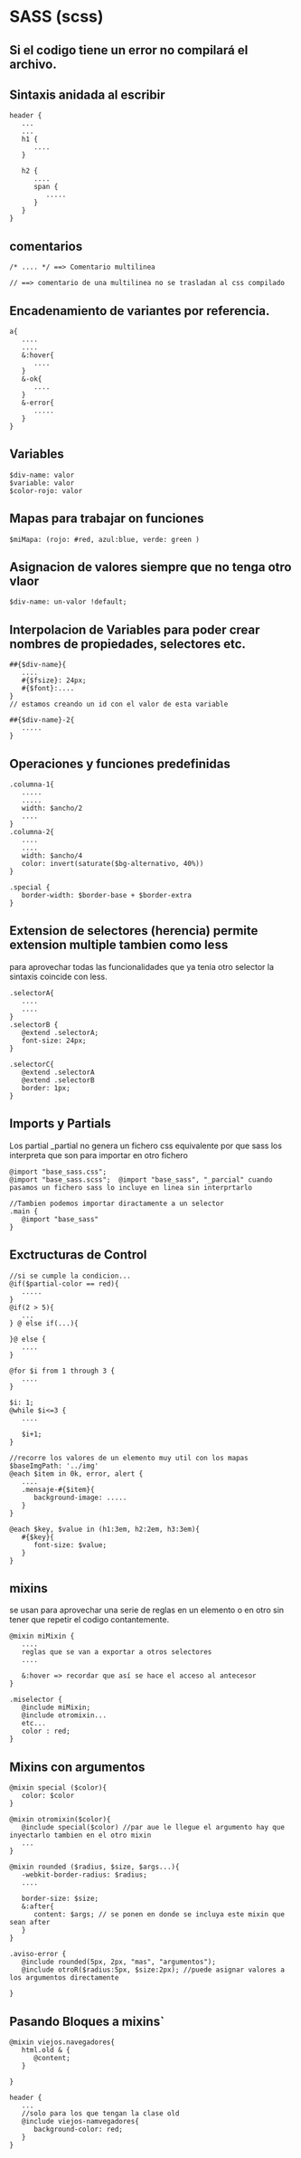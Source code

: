# SASS (scss)

## Si el codigo tiene un error no compilará el archivo. 

## Sintaxis anidada al escribir
```
header {
   ...
   ...
   h1 {
      ....
   }

   h2 {
      ....
      span {
         .....
      }
   }
}
```
## comentarios
```
/* .... */ ==> Comentario multilinea

// ==> comentario de una multilinea no se trasladan al css compilado
```

## Encadenamiento de variantes por referencia.
```
a{
   ....
   ....
   &:hover{
      ....
   }
   &-ok{
      ....
   }
   &-error{
      .....
   }
}
```

## Variables

```
$div-name: valor
$variable: valor
$color-rojo: valor
```
## Mapas para trabajar on funciones
```
$miMapa: (rojo: #red, azul:blue, verde: green )
```
## Asignacion de valores siempre que no tenga otro vlaor
```
$div-name: un-valor !default;
```
## Interpolacion de Variables para poder crear nombres de propiedades, selectores etc. 
```
##{$div-name}{
   ....
   #{$fsize}: 24px;
   #{$font}:....
}
// estamos creando un id con el valor de esta variable

##{$div-name}-2{
   .....
}
``` 

## Operaciones y funciones predefinidas

```
.columna-1{
   .....
   .....
   width: $ancho/2
   ....
}
.columna-2{
   ....
   ....
   width: $ancho/4
   color: invert(saturate($bg-alternativo, 40%))
}

.special {
   border-width: $border-base + $border-extra
}
```

## Extension de selectores (herencia) permite extension multiple tambien como less
para aprovechar todas las funcionalidades que ya tenia otro selector la sintaxis coincide con less.
```
.selectorA{
   ....
   ....
}
.selectorB {
   @extend .selectorA;
   font-size: 24px;
}

.selectorC{
   @extend .selectorA
   @extend .selectorB
   border: 1px;
}
```
## Imports y Partials
Los partial _partial no genera un fichero css equivalente por que sass los interpreta que son para importar en otro fichero
```
@import "base_sass.css";
@import "base_sass.scss";  @import "base_sass", "_parcial" cuando pasamos un fichero sass lo incluye en linea sin interprtarlo

//Tambien podemos importar diractamente a un selector
.main {
   @import "base_sass"
}

```

## Exctructuras de Control

```
//si se cumple la condicion...
@if($partial-color == red){
   .....
}
@if(2 > 5){
   ...
} @ else if(...){

}@ else {
   ....
}

@for $i from 1 through 3 {
   ....
}

$i: 1;
@while $i<=3 {
   ....

   $i+1;
}

//recorre los valores de un elemento muy util con los mapas
$baseImgPath: '../img'
@each $item in 0k, error, alert {
   ....
   .mensaje-#{$item}{
      background-image: .....
   }
}

@each $key, $value in (h1:3em, h2:2em, h3:3em){
   #{$key}{
      font-size: $value;
   }
}

```

## mixins
se usan para aprovechar una serie de reglas en un elemento o en otro sin tener que repetir el codigo contantemente.

```
@mixin miMixin {
   ....
   reglas que se van a exportar a otros selectores
   ....

   &:hover => recordar que así se hace el acceso al antecesor
}

.miselector {
   @include miMixin;
   @include otromixin...
   etc...
   color : red;
}
```

## Mixins con argumentos

```
@mixin special ($color){
   color: $color
}

@mixin otromixin($color){
   @include special($color) //par aue le llegue el argumento hay que inyectarlo tambien en el otro mixin
   ...
}

@mixin rounded ($radius, $size, $args...){
   -webkit-border-radius: $radius;
   ....

   border-size: $size;
   &:after{
      content: $args; // se ponen en donde se incluya este mixin que sean after
   }
}

.aviso-error {
   @include rounded(5px, 2px, "mas", "argumentos");
   @include otroR($radius:5px, $size:2px); //puede asignar valores a los argumentos directamente

}
```

## Pasando Bloques a mixins`
```
@mixin viejos.navegadores{
   html.old & {
      @content;
   }
   
}

header {
   ...
   //solo para los que tengan la clase old
   @include viejos-namvegadores{
      background-color: red;
   }
}

```






